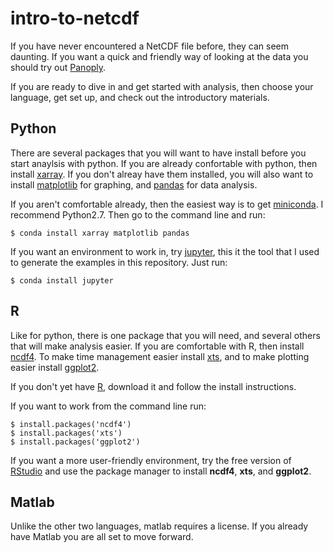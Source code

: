 # intro-to-netcdf

If you have never encountered a NetCDF file before, they can seem daunting. If you want a quick and friendly way of looking at the data you should try out [Panoply](http://www.giss.nasa.gov/tools/panoply/). 

If you are ready to dive in and get started with analysis, then choose your language, get set up, and check out the introductory materials. 

## Python

There are several packages that you will want to have install before you start anaylsis with python. If you are already confortable with python, then install [xarray](http://xarray.pydata.org). If you don't alreay have them installed, you will also want to install [matplotlib](http://matplotlib.org) for graphing, and [pandas](http://pandas.pydata.org) for data analysis. 

If you aren't comfortable already, then the easiest way is to get [miniconda](http://conda.pydata.org/miniconda). I recommend Python2.7. Then go to the command line and run:

    $ conda install xarray matplotlib pandas

If you want an environment to work in, try [jupyter](http://jupyter.org), this it the tool that I used to generate the examples in this repository. Just run:

    $ conda install jupyter

## R

Like for python, there is one package that you will need, and several others that will make analysis easier. If you are comfortable with R, then install [ncdf4](https://cran.r-project.org/web/packages/ncdf4). To make time management easier install [xts](https://cran.r-project.org/web/packages/xts), and to make plotting easier install [ggplot2](https://cran.r-project.org/web/packages/ggplot2). 

If you don't yet have [R](https://cran.r-project.org/), download it and follow the install instructions.

If you want to work from the command line run: 

    $ install.packages('ncdf4')
    $ install.packages('xts')
    $ install.packages('ggplot2')

If you want a more user-friendly environment, try the free version of [RStudio](https://www.rstudio.com/products/rstudio/download/) and use the package manager to install **ncdf4**,  **xts**, and **ggplot2**. 

## Matlab

Unlike the other two languages, matlab requires a license. If you already have Matlab you are all set to move forward. 
